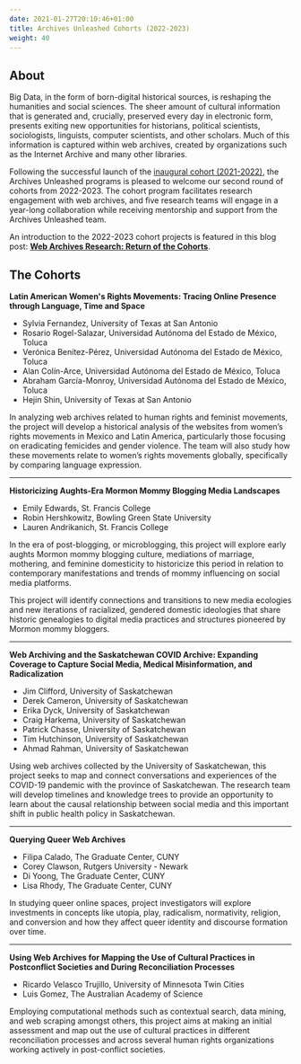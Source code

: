 ```yaml
---
date: 2021-01-27T20:10:46+01:00
title: Archives Unleashed Cohorts (2022-2023)
weight: 40
---
```


## About

Big Data, in the form of born-digital historical sources, is reshaping the humanities and social sciences. The sheer amount of cultural information that is generated and, crucially, preserved every day in electronic form, presents exiting new opportunities for historians, political scientists, sociologists, linguists, computer scientists, and other scholars. Much of this information is captured within web archives, created by organizations such as the Internet Archive and many other libraries. 

Following the successful launch of the [inaugural cohort (2021-2022)](/cohorts2021-2022), the Archives Unleashed programs is pleased to welcome our second round of cohorts from 2022-2023. The cohort program facilitates research engagement with web archives, and five research teams will engage in a year-long collaboration while receiving mentorship and support from the Archives Unleashed team.

An introduction to the 2022-2023 cohort projects is featured in this blog post: [**Web Archives Research: Return of the Cohorts**](https://news.archivesunleashed.org/web-archives-research-return-of-the-cohorts-94ed1cd21a90).

## The Cohorts

**Latin American Women's Rights Movements: Tracing Online Presence through Language, Time and Space**

* Sylvia Fernandez, University of Texas at San Antonio
* Rosario Rogel-Salazar, Universidad Autónoma del Estado de México, Toluca
* Verónica Benítez-Pérez, Universidad Autónoma del Estado de México, Toluca
* Alan Colín-Arce, Universidad Autónoma del Estado de México, Toluca
* Abraham García-Monroy, Universidad Autónoma del Estado de México, Toluca
* Hejin Shin,  University of Texas at San Antonio

In analyzing web archives related to human rights and feminist movements, the project will develop a historical analysis of the websites from women’s rights movements in Mexico and Latin America, particularly those focusing on eradicating femicides and gender violence. The team will also study how these movements relate to women’s rights movements globally, specifically by comparing language expression.

---

**Historicizing Aughts-Era Mormon Mommy Blogging Media Landscapes**

* Emily Edwards, St. Francis College
* Robin Hershkowitz, Bowling Green State University
* Lauren Andrikanich, St. Francis College

In the era of post-blogging, or microblogging, this project will explore early aughts Mormon mommy blogging culture, mediations of marriage, mothering, and feminine domesticity to historicize this period in relation to contemporary manifestations and trends of mommy influencing on social media platforms.
   
This project will identify connections and transitions to new media ecologies and new iterations of racialized, gendered domestic ideologies that share historic genealogies to digital media practices and structures pioneered by Mormon mommy bloggers.

---

**Web Archiving and the Saskatchewan COVID Archive: Expanding Coverage to Capture Social Media, Medical Misinformation, and Radicalization**

* Jim Clifford, University of Saskatchewan
* Derek Cameron, University of Saskatchewan
* Erika Dyck, University of Saskatchewan
* Craig Harkema, University of Saskatchewan
* Patrick Chasse, University of Saskatchewan
* Tim Hutchinson, University of Saskatchewan
* Ahmad Rahman, University of Saskatchewan

Using web archives collected by the University of Saskatchewan, this project seeks to map and connect conversations and experiences of the COVID-19 pandemic with the province of Saskatchewan. The research team will develop timelines and knowledge trees to provide an opportunity to learn about the causal relationship between social media and this important shift in public health policy in Saskatchewan.

---

**Querying Queer Web Archives**

* Filipa Calado, The Graduate Center, CUNY
* Corey Clawson, Rutgers University - Newark
* Di Yoong, The Graduate Center, CUNY
* Lisa Rhody, The Graduate Center, CUNY

In studying queer online spaces, project investigators will explore investments in concepts like utopia, play, radicalism, normativity, religion, and conversion and how they affect queer identity and discourse formation over time.

---

**Using Web Archives for Mapping the Use of Cultural Practices in Postconflict Societies and During Reconciliation Processes** 

* Ricardo Velasco Trujillo, University of Minnesota Twin Cities
* Luis Gomez, The Australian Academy of Science

Employing computational methods such as contextual search, data mining, and web scraping amongst others, this project aims at making an initial assessment and map out the use of cultural practices in different reconciliation processes and across several human rights organizations working actively in post-conflict societies. 

<!--
{{< warning title="Application Deadline Extension" >}}We will be accepting applications until 11:59pm Eastern Time on Tuesday, April 5th, 2022.{{< /warning >}}

![AU Cohort 2 PostCard](/images/AU-C2-CFP-Postcard3.png)
Please feel free to download and share our [CFP Postcard](/images/AU-C2-CFP-Postcard3.png)!

## **Program Details**

We are looking to select up to **five research teams** to participate in the cohort program from July 2022 to June 2023 who will receive the following support:

* Researchers will have the opportunity to participate in cohort events planned throughout the year, including opening and concluding program events and informal virtual gatherings to encourage cross-team connections and peer support;
* One or two team members will be invited to join an opening event in Vancouver, British Columbia, Canada (2-3 June 2022; tentatively planned as in-person) and a closing event (May/June 2023; tentatively planned as in-person);
* Bi-monthly mentorship and support meetings with the Archives Unleashed team;
* Access to ARCH (Archives Research Compute Hub) to generate custom datasets; and
* Funding of $11,500 CAD to support project work. Additional support will be provided for travel to the closing event.

It is expected that all teams will prepare a journal-length article submission as part of this project, which will be developed throughout the term and workshopped at the closing event at the Internet Archive.

## **Assembling Your Cohort Team**

While assembling your research teams, please keep the following parameters in mind:

* Teams can be disciplinary or interdisciplinary and can be from multiple institutions;
* Should include no more than five individuals;
* Graduate students, postdoctoral fellows, and those in precarious or sessional positions are welcome to apply; and
* An administrative lead must be in place at an institution eligible to administer and receive grant funds. This would regularly be a full-time faculty member.

The University of Waterloo regards diversity as an integral part of academic excellence and is committed to accessibility for persons with disabilities. As such, we encourage applications from women, First Nations, Metis and Inuit peoples, persons with disabilities, members of diverse gender identities, and others who may contribute to the further diversification of ideas.

## **Datasets**

Given the close integration of the Archives Unleashed project with the Internet Archive, **we ask applicants to primarily look for datasets from institutional web archive collections in [Archive-it](https://archive-it.org)**. Additional datasets from the overall Wayback Machine and Internet Archive may also be available. We are happy to work with applicants to address any questions; please connect with [Samantha Fritz](mailto:svefritz@uwaterloo.ca).


Need some ideas to inspire your Cohort proposal? We’ve listed a few recent projects to showcase the variety of ways web archives can be explored, used, and visualized.

* [Cohort 1 Research Projects](/cohorts2021-2022) - our most recent [blog post](https://news.archivesunleashed.org/research-applications-with-web-archives-collaboration-among-archives-unleashed-cohorts-7c533cdff5d9) highlights applications of web archive research with cohort projects.

* [Assessing Local Journalism: News Deserts, Journalism Divides, and the Determinants of the Robustness of Local News](https://dewitt.sanford.duke.edu/wp-content/uploads/sites/9/2018/08/Assessing-Local-Journalism_100-Communities.pdf) by Philip M. Napoli, Matthew Weber, Katie McCollough & Qun Wang.
* [The invention and dissemination of the spacer gif: implications for the future of access and use of web archives](https://link.springer.com/article/10.1007/s42803-019-00006-8) by Trevor Owens & Grace Thomas. Building on this research, Nick Ruest explored a [GeoCities dataset](https://news.archivesunleashed.org/geocities-and-the-spacer-gif-6a0f70e7ad5d) using the Archives Unleashed Toolkit in GeoCities and the spacer.gif
* [The Queer Eternal September: LGBTQ Identity on the Early Internet and Web](https://uwspace.uwaterloo.ca/handle/10012/16336) by Sarah McTavish.

* Selected Archives Unleashed Datathon Projects:
	* [#teamwildfyre: UBC BC Wildfires](/images/datathon-vancouver-wildfyer.pdf) by Janice Bancer, Gethin Rees, Rebecca Dowson, Umar Quasim, Megan Meredith-Lobay, & Evan Thornberry
	* [Contemporary Composers Web Archive](/images/datathon-ny-composers.pdf) by Nicole Greenhouse, Giulia Occhini, & Pamela Graham
	* [Non-textual content in the DC Punk web archive](/images/datathon-washington-DCpunk.pdf) by Grace Thomas, James Jacobs Laura Wrubel, & Oliver Kiechle
	* [Websites of the Former Soviet Union & Eastern Europe](/images/datathon-washington-kompromat.pdf) by Ed Summers, Gregory Wiedeman, Helena Byrne, & Shawn Walker

## **Submissions**

> **Prepare your submission package using the [Cohort application](https://form.jotform.com/220176456500045), which addresses the following areas:**

* Project name and list of all applicants;
* Identify an administrative lead (needs to be eligible to administer and receive grant funds);
* CV for each named applicant (max 2 pages each) combined into a single PDF document and uploaded with your submission; and
* Project proposal, which will include the following sections
	* Project Summary: describe the research problem you aim to approach with web archives (max. 500 words);
	* Dataset: identify the web archive collection you plan to use to explore your project (max. 250 words); and
	* Timeline: provide a brief overview of how you will conduct the project (max. 250 words).

All applications should be submitted by ~~11:59 PM EST on 31 March 2022.~~**11:59PM EST on 5 April 2022.**


### Important Dates

|                  |               |
|------------------|---------------|
| Applications Due | **5 April 2022** |
| Notifications    | 15 April 2022 |
| Projects Begin   | 1 July 2022   |
| Projects End     | 30 June 2023  |

## **Evaluation**

All submissions will be evaluated on the following criteria:

* demonstration of a feasible project that will make an impact on the scholar’s field of study;
* the selection of specific web archives to help achieve that project;
* suitability of the project team to learn and carry out planned activities; and
* suitable documentation of a web archival collection that can support this research


## **FAQs**
We’ve provided help with the most common questions about the Cohort application. Still have questions? Feel free to reach out to our team on Slack or connect with [Samantha Fritz](mailto:svefritz@uwaterloo.ca).

**Cohorts**

Q. What is a cohort?
A. Essentially, a cohort is your project team (up to 5 members). The idea is that each team (cohort) will work on their project throughout the year, and then at various points, connect with other cohorts to share what they are working on, project progress, and the results of their work. Each cohort will also meet with the Archives Unleashed team every two weeks or so as an opportunity to check-in, share resources, and discuss progress and any challenges.

Q. I’ve never been to an Archives Unleashed Datathon or collaborated with the project before, can I still apply?
A. Absolutely! The Cohort program is a completely different setting for engaging in web archives research, so applicants don’t have to have attended any of our events. We are very flexible on the makeup of your cohort; co-applicants can be disciplinary/interdisciplinary, multi-institutional, and at various career stages. Just remember that there needs to be someone on the grant who can administer funds.

Q. I’m not in Canada! Can I still apply?
A. Absolutely, you do not need to be at a Canadian institution to apply. If you have questions about your eligibility, please don't hesitate to connect with us.

**Datasets**

Q. What kind of collections should be used for project proposals?
A. We recommend that applicants prioritize using existing curated web archive collections stewarded by [Archive-It Partners](https://archive-it.org/explore). We may be able to extract data from the broader Wayback Machine, but this will depend on both the scope of what’s to be extracted (keep it very circumscribed and limited as possible) and resources. In some cases, if data requests are big, we may be able to support this but might need to reallocate some of the grant funding to support engineering time.

Q. Is my team limited to data in Archive-it that has been crawled by our home institution(s)?
A. You are welcome to use Archive-It data from your home institution but are not limited to it. We ask that you prioritize existing collections stewarded by [Archive-It Partners](https://archive-it.org/explore). If you have any questions about whether a collection is feasible or appropriate, please don’t hesitate to connect with our team.

Q. Can I use other data sources?
A. Yes! While the focus should be on web archives, we welcome the use of other data sources to help support project work. We recognize that blending various data sources will ultimately mean a richer research project.

**Funding**

Q. Do you fund overhead?
A. Unfortunately, we cannot. As this is a project supported by the Andrew W. Mellon Foundation’s Public Knowledge program, we are bound by their guidelines which identify: “the Public Knowledge program does not fund indirect costs or overhead, fundraising events, building projects or capital costs, endowment management fees, student tuition, or K–12 initiatives.”

## **Organizers & Sponsors**

* Ian Milligan (University of Waterloo) 
* Jefferson Bailey (Internet Archive) 
* Nick Ruest (York University)
* Jimmy Lin (University of Waterloo)
* Samantha Fritz (University of Waterloo)

![Cohort Sponsors](/images/logo-AUII-cohort-sponsors.png)